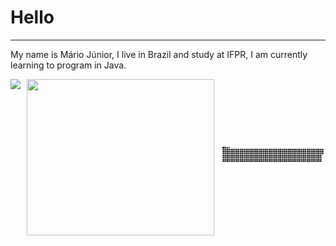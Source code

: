 

# Hello
***
My name is Mário Júnior, I live in Brazil and study at IFPR, I am currently learning to program in Java.


<div style="display: flex; justify-content: center; align-items: center; gap: 10px;">
    <img height="250rem" src="https://github-readme-stats.vercel.app/api?username=MarioJunior01&layout=donut&theme=midnight-purple" />
    <img height="250rem" width="300rem" src="https://github-readme-stats.vercel.app/api/top-langs/?username=MarioJunior01&layoutt&theme=midnight-purple" />  
<p align="center">
 <img width="1000" src="https://github.com/MarioJunior01/MarioJunior01/blob/main/github-snake.svg" alt="snake"/>
</p>
</div>
